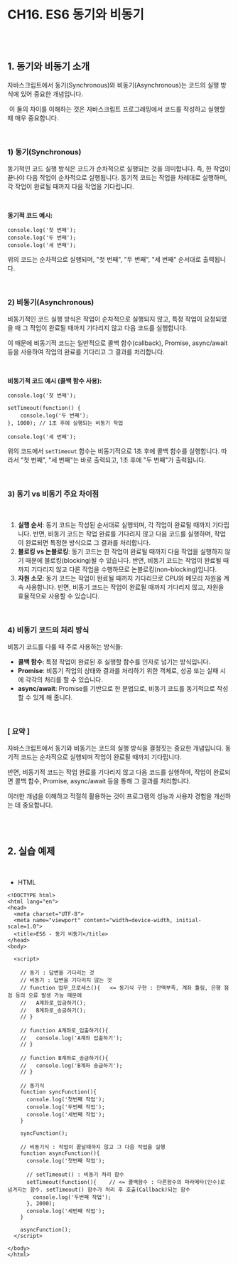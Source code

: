 
# CH16. ES6 동기와 비동기

<br>
<br>

## 1. 동기와 비동기 소개

자바스크립트에서 동기(Synchronous)와 비동기(Asynchronous)는 코드의 실행 방식에 있어 중요한 개념입니다.

 이 둘의 차이를 이해하는 것은 자바스크립트 프로그래밍에서 코드를 작성하고 실행할 때 매우 중요합니다.

<br>

### 1) 동기(Synchronous)

동기적인 코드 실행 방식은 코드가 순차적으로 실행되는 것을 의미합니다. 즉, 한 작업이 끝나야 다음 작업이 순차적으로 실행됩니다. 동기적 코드는 작업을 차례대로 실행하며, 각 작업이 완료될 때까지 다음 작업을 기다립니다.

<br>

**동기적 코드 예시:**

```
console.log('첫 번째');
console.log('두 번째');
console.log('세 번째');
``` 

위의 코드는 순차적으로 실행되며, "첫 번째", "두 번째", "세 번째" 순서대로 출력됩니다.

<br>  

### 2) 비동기(Asynchronous)

비동기적인 코드 실행 방식은 작업이 순차적으로 실행되지 않고, 특정 작업이 요청되었을 때 그 작업이 완료될 때까지 기다리지 않고 다음 코드를 실행합니다. 

이 때문에 비동기적 코드는 일반적으로 콜백 함수(callback), Promise, async/await 등을 사용하여 작업의 완료를 기다리고 그 결과를 처리합니다.

<br>

**비동기적 코드 예시 (콜백 함수 사용):**

```
console.log('첫 번째');

setTimeout(function() {
    console.log('두 번째');
}, 1000); // 1초 후에 실행되는 비동기 작업

console.log('세 번째');
```

위의 코드에서 `setTimeout` 함수는 비동기적으로 1초 후에 콜백 함수를 실행합니다. 따라서 "첫 번째", "세 번째"는 바로 출력되고, 1초 후에 "두 번째"가 출력됩니다.

<br>  

### 3) 동기 vs 비동기 주요 차이점

<br>

1. **실행 순서**: 동기 코드는 작성된 순서대로 실행되며, 각 작업이 완료될 때까지 기다립니다. 반면, 비동기 코드는 작업 완료를 기다리지 않고 다음 코드를 실행하며, 작업이 완료되면 특정한 방식으로 그 결과를 처리합니다.
2. **블로킹 vs 논블로킹**: 동기 코드는 한 작업이 완료될 때까지 다음 작업을 실행하지 않기 때문에 블로킹(blocking)될 수 있습니다. 반면, 비동기 코드는 작업이 완료될 때까지 기다리지 않고 다른 작업을 수행하므로 논블로킹(non-blocking)입니다.
3. **자원 소모**: 동기 코드는 작업이 완료될 때까지 기다리므로 CPU와 메모리 자원을 계속 사용합니다. 반면, 비동기 코드는 작업이 완료될 때까지 기다리지 않고, 자원을 효율적으로 사용할 수 있습니다.

<br>  

### 4) 비동기 코드의 처리 방식

비동기 코드를 다룰 때 주로 사용하는 방식들:

- **콜백 함수**: 특정 작업이 완료된 후 실행할 함수를 인자로 넘기는 방식입니다.
- **Promise**: 비동기 작업의 상태와 결과를 처리하기 위한 객체로, 성공 또는 실패 시에 각각의 처리를 할 수 있습니다.
- **async/await**: Promise를 기반으로 한 문법으로, 비동기 코드를 동기적으로 작성할 수 있게 해 줍니다.

<br>

### [ 요약 ]

자바스크립트에서 동기와 비동기는 코드의 실행 방식을 결정짓는 중요한 개념입니다. 동기적 코드는 순차적으로 실행되며 작업이 완료될 때까지 기다립니다. 

반면, 비동기적 코드는 작업 완료를 기다리지 않고 다음 코드를 실행하며, 작업이 완료되면 콜백 함수, Promise, async/await 등을 통해 그 결과를 처리합니다. 

이러한 개념을 이해하고 적절히 활용하는 것이 프로그램의 성능과 사용자 경험을 개선하는 데 중요합니다.

<br>
<br>

## 2. 실습 예제

<br>

- HTML

```
<!DOCTYPE html>
<html lang="en">
<head>
  <meta charset="UTF-8">
  <meta name="viewport" content="width=device-width, initial-scale=1.0">
  <title>ES6 - 동기 비동기</title>  
</head>
<body>

  <script>

    // 동기 : 답변을 기다리는 것
    // 비동기 : 답변을 기다리지 않는 것
    // function 업무_프로세스(){   <= 동기식 구현 : 잔액부족, 계좌 틀림, 은행 점검 등의 오류 발생 가능 때문에
    //   A계좌로_입금하기();        
    //   B계좌로_송금하기();
    // }

    // function A계좌로_입출하기(){
    //   console.log('A계좌 입출하기');
    // }

    // function B계좌로_송금하기(){
    //   console.log('B계좌 송금하기');
    // }

    // 동기식
    function syncFunction(){
      console.log('첫번째 작업');
      console.log('두번째 작업');
      console.log('세번째 작업');
    }

    syncFunction();

    // 비동기식 : 작업이 끝날때까지 않고 그 다음 작업을 실행
    function asyncFunction(){
      console.log('첫번째 작업');

      // setTimeout() : 비동기 처리 함수
      setTimeout(function(){    // <= 콜백함수 : 다른함수의 파라메타(인수)로 넘겨지는 함수. setTimeout() 함수가 처리 후 호출(Callback)되는 함수
        console.log('두번째 작업');
      }, 2000);
      console.log('세번째 작업');
    }
    
    asyncFunction();
  </script>
  
</body>
</html>
```